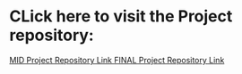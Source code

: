 # CLick here to visit the Project repository:

<a href="https://github.com/LT-Ripjaws/imdb-movie-data-science-project">
  MID Project Repository Link
</a>  

<a href="https://github.com/LT-Ripjaws/vulnforcaster-cve-exploitation-prediction">
  FINAL Project Repository Link
</a>  
